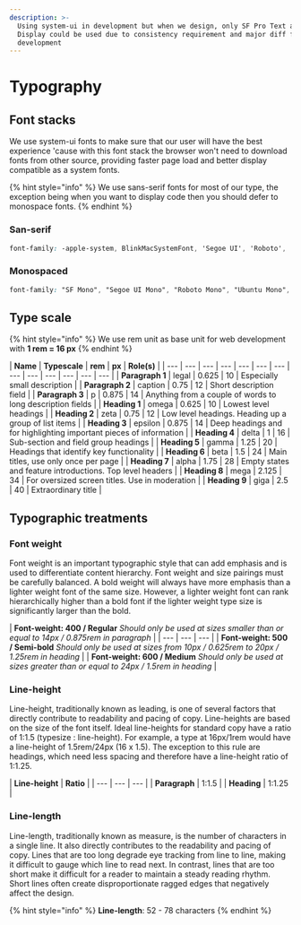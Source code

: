 ```yaml
---
description: >-
  Using system-ui in development but when we design, only SF Pro Text and SF Pro
  Display could be used due to consistency requirement and major diff from
  development
---
```


# Typography

## Font stacks

We use system-ui fonts to make sure that our user will have the best experience 'cause with this font stack the browser won't need to download fonts from other source, providing faster page load and better display compatible as a system fonts. 

{% hint style="info" %}
We use sans-serif fonts for most of our type, the exception being when you want to display code then you should defer to monospace fonts.
{% endhint %}

### San-serif

```css
font-family: -apple-system, BlinkMacSystemFont, 'Segoe UI', 'Roboto', 'Oxygen', 'Ubuntu', 'Fira Sans', 'Droid Sans', 'Helvetica Neue', sans-serif;
```

### Monospaced

```css
font-family: "SF Mono", "Segoe UI Mono", "Roboto Mono", "Ubuntu Mono", Menlo, Courier, monospace;
```

## Type scale

{% hint style="info" %}
We use rem unit as base unit for web development with **1 rem = 16 px**
{% endhint %}

| **Name** | **Typescale** | **rem** | **px** | **Role\(s\)** |
| --- | --- | --- | --- | --- | --- | --- | --- | --- | --- | --- | --- | --- |
| **Paragraph 1** | legal | 0.625 | 10 | Especially small description |
| **Paragraph 2** | caption | 0.75 | 12 | Short description field |
| **Paragraph 3** | p | 0.875 | 14 | Anything from a couple of words to long description fields |
| **Heading 1** | omega | 0.625 | 10 | Lowest level headings |
| **Heading 2** | zeta | 0.75 | 12 | Low level headings. Heading up a group of list items |
| **Heading 3** | epsilon | 0.875 | 14 | Deep headings and for highlighting important pieces of information |
| **Heading 4** | delta | 1 | 16 | Sub-section and field group headings |
| **Heading 5** | gamma | 1.25 | 20 | Headings that identify key functionality |
| **Heading 6** | beta | 1.5 | 24 | Main titles, use only once per page |
| **Heading 7** | alpha | 1.75 | 28 | Empty states and feature introductions. Top level headers |
| **Heading 8** | mega | 2.125 | 34 | For oversized screen titles. Use in moderation |
| **Heading 9** | giga | 2.5 | 40 | Extraordinary title |

## Typographic treatments

### Font weight

Font weight is an important typographic style that can add emphasis and is used to differentiate content hierarchy. Font weight and size pairings must be carefully balanced. A bold weight will always have more emphasis than a lighter weight font of the same size. However, a lighter weight font can rank hierarchically higher than a bold font if the lighter weight type size is significantly larger than the bold.

| **Font-weight: 400 / Regular**  _Should only be used at sizes smaller than or equal to 14px / 0.875rem in paragraph_ |
| --- | --- | --- |
| **Font-weight: 500 / Semi-bold** _Should only be used at sizes from 10px / 0.625rem to 20px / 1.25rem in heading_ |
| **Font-weight: 600 / Medium** _Should only be used at sizes greater than or equal to 24px / 1.5rem in heading_ |

### Line-height

Line-height, traditionally known as leading, is one of several factors that directly contribute to readability and pacing of copy. Line-heights are based on the size of the font itself. Ideal line-heights for standard copy have a ratio of 1:1.5 \(typesize : line-height\). For example, a type at 16px/1rem would have a line-height of 1.5rem/24px \(16 x 1.5\). The exception to this rule are headings, which need less spacing and therefore have a line-height ratio of 1:1.25.

| **Line-height** | **Ratio** |
| --- | --- | --- |
| **Paragraph** | 1:1.5 |
| **Heading** | 1:1.25 |

### Line-length

Line-length, traditionally known as measure, is the number of characters in a single line. It also directly contributes to the readability and pacing of copy. Lines that are too long degrade eye tracking from line to line, making it difficult to gauge which line to read next. In contrast, lines that are too short make it difficult for a reader to maintain a steady reading rhythm. Short lines often create disproportionate ragged edges that negatively affect the design.

{% hint style="info" %}
**Line-length**: 52 - 78 characters
{% endhint %}



